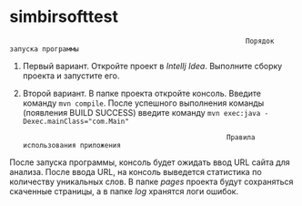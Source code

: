 # simbirsofttest                
                                                              Порядок запуска программы
1. Первый вариант. Откройте проект в _IntelIj Idea_. 
   Выполните сборку проекта и запустите его.
2. Второй вариант. В папке проекта откройте консоль. 
   Введите команду `mvn compile`.
   После успешного выполнения команды (появления BUILD SUCCESS)
   введите команду `mvn exec:java -Dexec.mainClass="com.Main"`
   
                                                         Правила использования приложения
После запуска программы, консоль будет ожидать ввод URL сайта для анализа.
После ввода URL, на консоль выведется статистика по количеству уникальных слов.
В папке _pages_ проекта будут сохраняться скаченные страницы,
а в папке _log_ хранятся логи ошибок. 
